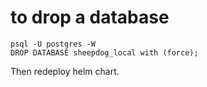 
# to drop a database

```commandline
psql -U postgres -W
DROP DATABASE sheepdog_local with (force);
```

Then redeploy helm chart.
